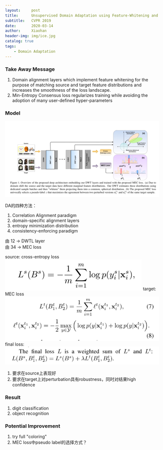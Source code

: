 ```yaml
---
layout:     post
title:      Unsupervised Domain Adaptation using Feature-Whitening and Consensus Loss
subtitle:   CVPR 2019
date:       2020-03-14
author:     Xiaohan
header-img: img/ice.jpg
catalog: true
tags:
    - Domain Adaptation
---
```


### Take Away Message
1. Domain alignment layers which implement feature whitening for the purpose of matching source and target feature distributions and increases the smoothness of the loss landscape.
2. Min-Entropy Consensus loss regularizes training while avoiding the adoption of many user-defined hyper-parameters

### Model
![-w752](/img/15843077382687.jpg)


DA的四种方法：
1. Correlation Alignment paradigm
2. domain-specific alignment layers
3. entropy minimization distribution
4. consistency-enforcing paradigm  

由 12 -> DWTL layer  
由 34 -> MEC loss

source: cross-entropy loss
![-w200](/img/15843177084504.jpg)
target: MEC loss
![-w300](/img/15843177196984.jpg)
final loss:
![-w300](/img/15843177315198.jpg)
1. 要求在source上表现好
2. 要求在target上对perturbation具有robustness，同时对结果high confidence

### Result 
1. digit classification
2. object recognition

### Potential Improvement
1. try full "coloring"
2. MEC loss中pseudo label的选择方式？